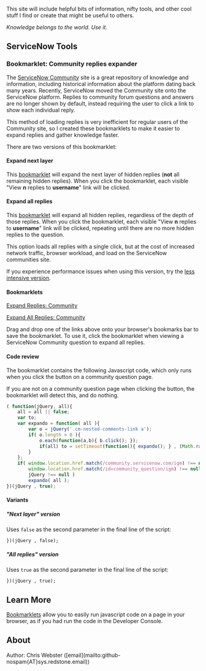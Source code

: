 This site will include helpful bits of information, nifty tools, and other cool stuff I find or create that might be useful to others.

_Knowledge belongs to the world. Use it._

## ServiceNow Tools

### Bookmarklet: Community replies expander
The [ServiceNow Community](https://community.servicenow.com) site is a great repository of knowledge and information, including historical information about the platform dating back many years. Recently, ServiceNow moved the Community site onto the ServiceNow platform. Replies to community forum questions and answers are no longer shown by default, instead requiring the user to click a link to show each individual reply.

This method of loading replies is very inefficient for regular users of the Community site, so I created these bookmarklets to make it easier to expand replies and gather knowledge faster.

There are two versions of this bookmarklet: 

#### Expand next layer
This [bookmarklet](#learn-more) will expand the next layer of hidden replies (__not__ all remaining hidden replies). 
When you click the bookmarklet, each visible "View __n__ replies to __username__" link will be clicked.

#### Expand all replies
This [bookmarklet](#learn-more) will expand all hidden replies, regardless of the depth of those replies. 
When you click the bookmarklet, each visible "View __n__ replies to __username__" link will be clicked, repeating until there are no more hidden replies to the question.

This option loads all replies with a single click, but at the cost of increased network traffic, browser workload, and load on the ServiceNow communities site. 

If you experience performance issues when using this version, try the [less intensive version](#expand-next-layer).

#### Bookmarklets

[Expand Replies: Community](javascript:(%20function(jQuery%2C%20all)%7Ball%20%3D%20all%20%7C%7C%20false%3Bvar%20to%3Bvar%20expando%20%3D%20function(%20all%20)%7Bvar%20o%20%3D%20jQuery('.cm-nested-comments-link%20a')%3Bif(%20o.length%20%3E%200%20)%7Bo.each(function(a%2Cb)%7B%20b.click()%3B%20%7D)%3Bif(all)%20to%20%3D%20setTimeout(function()%7B%20expando()%3B%20%7D%20%2C%20(Math.random()%20*%201000)%20%2B%201500%20)%3B%7D%7D%3Bif(%20window.location.href.match(%2Fcommunity.servicenow.com%2Figm)%20!%3D%3D%20null%20%26%26window.location.href.match(%2Fid%3Dcommunity_question%2Figm)%20!%3D%3D%20null%20%26%26jQuery%20!%3D%3D%20null%20)expando(%20all%20)%3B%7D)(jQuery%20%2C%20false)%3B)

[Expand All Replies: Community](javascript:(%20function(jQuery%2C%20all)%7Ball%20%3D%20all%20%7C%7C%20false%3Bvar%20to%3Bvar%20expando%20%3D%20function(%20all%20)%7Bvar%20o%20%3D%20jQuery('.cm-nested-comments-link%20a')%3Bif(%20o.length%20%3E%200%20)%7Bo.each(function(a%2Cb)%7B%20b.click()%3B%20%7D)%3Bif(all)%20to%20%3D%20setTimeout(function()%7B%20expando()%3B%20%7D%20%2C%20(Math.random()%20*%201000)%20%2B%201500%20)%3B%7D%7D%3Bif(%20window.location.href.match(%2Fcommunity.servicenow.com%2Figm)%20!%3D%3D%20null%20%26%26window.location.href.match(%2Fid%3Dcommunity_question%2Figm)%20!%3D%3D%20null%20%26%26jQuery%20!%3D%3D%20null%20)expando(%20all%20)%3B%7D)(jQuery%20%2C%20true)%3B)

Drag and drop one of the links above onto your browser's bookmarks bar to save the bookmarklet. To use it, click the bookmarklet when viewing a ServiceNow Community question to expand all replies.

#### Code review
The bookmarklet contains the following Javascript code, which only runs when you click the button on a community question page.

If you are not on a community question page when clicking the button, the bookmarklet will detect this, and do nothing.
```js
( function(jQuery, all){ 
    all = all || false;
    var to;
    var expando = function( all ){
        var o = jQuery('.cm-nested-comments-link a');
        if( o.length > 0 ){
            o.each(function(a,b){ b.click(); });
            if(all) to = setTimeout(function(){ expando(); } , (Math.random() * 1000) + 1500 );
        }  
    };
    if( window.location.href.match(/community.servicenow.com/igm) !== null && 
        window.location.href.match(/id=community_question/igm) !== null && 
        jQuery !== null ) 
        expando( all );
})(jQuery , true);
```
#### Variants
##### "Next layer" version
Uses `false` as the second parameter in the final line of the script:
```
})(jQuery , false);
```

##### "All replies" version
Uses `true` as the second parameter in the final line of the script:
```
})(jQuery , true);
```

## Learn More
[Bookmarklets](https://en.wikipedia.org/wiki/Bookmarklet) allow you to easily run javascript code on a page in your browser, as if you had run the code in the Developer Console. 

## About
Author: Chris Webster ([email](mailto:github-nospam{AT}sys.redstone.email<Chris Webster>))
